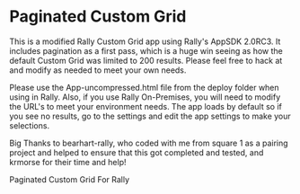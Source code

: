 Paginated Custom Grid
===============

This is a modified Rally Custom Grid app using Rally's AppSDK 2.0RC3. It includes pagination as a first pass, which is a huge win seeing as how the default Custom Grid was limited to 200 results. Please feel free to hack at and modify as needed to meet your own needs.

Please use the App-uncompressed.html file from the deploy folder when using in Rally. Also, if you use Rally On-Premises, you will need to modify the URL's to meet your environment needs. The app loads by default so if you see no results, go to the settings and edit the app settings to make your selections.

Big Thanks to bearhart-rally, who coded with me from square 1 as a pairing project and helped to ensure that this got completed and tested, and krmorse for their time and help!

Paginated Custom Grid For Rally

